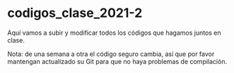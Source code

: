 # codigos_clase_2021-2

Aquí vamos a subir y modificar todos los códigos que hagamos juntos en clase.

Nota: de una semana a otra el código seguro cambia, así que por favor mantengan actualizado su Git para que no haya problemas de compilación.

